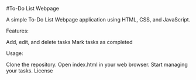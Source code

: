 #To-Do List Webpage

A simple To-Do List Webpage application using HTML, CSS, and JavaScript.

Features:

Add, edit, and delete tasks
Mark tasks as completed

Usage:

Clone the repository.
Open index.html in your web browser.
Start managing your tasks.
License
